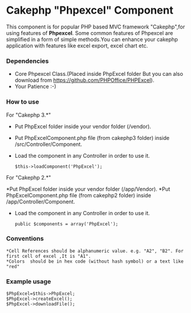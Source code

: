 # Cakephp "Phpexcel" Component 
  This component is for popular PHP based MVC framework "Cakephp",for using features of **Phpexcel**. Some common features of Phpexcel are  simplified in a form of simple methods.You can enhance your cakephp application with features like excel export, excel chart etc.
  
### Dependencies
 * Core Phpexcel Class.(Placed inside PhpExcel folder But you can also download from https://github.com/PHPOffice/PHPExcel). 
 * Your Patience :-)

### How to use
 For "Cakephp 3.*"
 
 * Put PhpExcel folder inside your vendor folder (/vendor).
 * Put PhpExcelComponent.php file (from cakephp3 folder) inside /src/Controller/Component.
 * Load the component in any Controller in order to use it.

     ```$this->loadComponent('PhpExcel');``` 
 
For "Cakephp 2.*"

  *Put PhpExcel folder inside your vendor folder (/app/Vendor).
  *Put PhpExcelComponent.php file (from cakephp2 folder) inside /app/Controller/Component.  
  * Load the component in any Controller in order to use it.

    ```public $components = array('PhpExcel');``` 

### Conventions
    *Cell References should be alphanumeric value. e.g. "A2", "B2". For first cell of excel ,It is "A1".
    *Colors  should be in hex code (without hash symbol) or a text like "red"
  
### Example usage

    $PhpExcel=$this->PhpExcel;
    $PhpExcel->createExcel();
    $PhpExcel->downloadFile();
   
